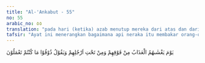 ```yaml
---
title: "Al-'Ankabut - 55"
no: 55
arabic_no: ٥٥
translation: "pada hari (ketika) azab menutup mereka dari atas dan dari bawah kaki mereka dan (Allah) berkata (kepada mereka), ”Rasakanlah (balasan dari) apa yang telah kamu kerjakan!”"
tafsir: "Ayat ini menerangkan bagaimana api neraka itu membakar orang-orang kafir di akhirat nanti. Seluruh bagian tubuh mereka akan merasakan azab, sejak dari ubun-ubun sampai ke ujung-ujung jari kaki, sejak dari bagian-bagian tubuh yang kelihatan sampai ke yang tidak kelihatan. Mereka akan diselubungi oleh azab dari segala penjuru, dari atas dan dari bawah, serta dari samping kanan dan kiri. Dalam keadaan demikian, kepada mereka dikatakan, \"Rasakanlah olehmu pada hari ini azab yang dijanjikan itu, sebagai akibat perbuatan-perbuatanmu dahulu.\"\n\nPada ayat-ayat yang lain dijelaskan bagaimana api neraka itu meliputi orang-orang kafir. Allah berfirman:\n\nBagi mereka tikar tidur dari api neraka dan di atas mereka ada selimut (api neraka). (al-A'raf/7: 41)\n\nFirman-Nya juga:\n\nDi atas mereka ada lapisan-lapisan dari api dan di bawahnya juga ada lapisan-lapisan yang disediakan bagi mereka. (az-Zumar/39: 16)"
---
```


يَوْمَ يَغْشٰىهُمُ الْعَذَابُ مِنْ فَوْقِهِمْ وَمِنْ تَحْتِ اَرْجُلِهِمْ وَيَقُوْلُ ذُوْقُوْا مَا كُنْتُمْ تَعْمَلُوْنَ
